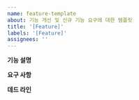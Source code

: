 ```yaml
---
name: feature-template
about: 기능 개선 및 신규 기능 요구에 대한 템플릿
title: '[Feature]'
labels: '[Feature]'
assignees: ''
---
```


**기능 설명**

**요구 사항**

**데드 라인**
